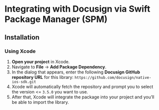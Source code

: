 # Integrating with Docusign via Swift Package Manager (SPM)

## Installation

### Using Xcode

1. **Open your project** in Xcode.
2. Navigate to **File** → **Add Package Dependency**.
3. In the dialog that appears, enter the following **Docusign GitHub repository URL** for this library: `https://github.com/docusign/native-ios-sdk.git`
4. Xcode will automatically fetch the repository and prompt you to select the version <= `3.5.0` you want to use.
5. After that, Xcode will integrate the package into your project and you’ll be able to import the library.

